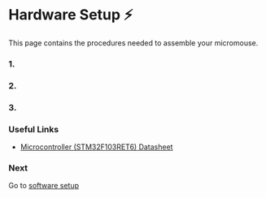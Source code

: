 # Hardware Setup :zap:
This page contains the procedures needed to assemble your micromouse.

### 1.

### 2.

### 3.

### Useful Links
- [Microcontroller (STM32F103RET6) Datasheet](https://static6.arrow.com/aropdfconversion/e79ced670cb149ee24e5f1de20d472baa245090d/403en.stm32f103rc.pdf)

### Next
<!-- Link to software repo README -->
Go to [software setup](https://github.com/Spain2394/MicromouseV1/blob/master/Wiki/Software-Setup.md)

